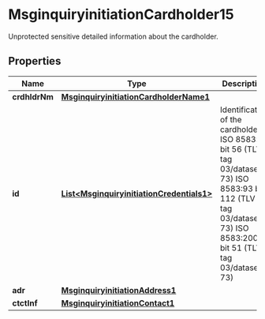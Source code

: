 

# MsginquiryinitiationCardholder15

Unprotected sensitive detailed information about the cardholder.

## Properties

| Name | Type | Description | Notes |
|------------ | ------------- | ------------- | -------------|
|**crdhldrNm** | [**MsginquiryinitiationCardholderName1**](MsginquiryinitiationCardholderName1.md) |  |  [optional] |
|**id** | [**List&lt;MsginquiryinitiationCredentials1&gt;**](MsginquiryinitiationCredentials1.md) | Identification of the cardholder.  ISO 8583:87 bit 56 (TLV tag 03/dataset 73) ISO 8583:93 bit 112 (TLV tag 03/dataset 73) ISO 8583:2003 bit 51 (TLV tag 03/dataset 73) |  [optional] |
|**adr** | [**MsginquiryinitiationAddress1**](MsginquiryinitiationAddress1.md) |  |  [optional] |
|**ctctInf** | [**MsginquiryinitiationContact1**](MsginquiryinitiationContact1.md) |  |  [optional] |



